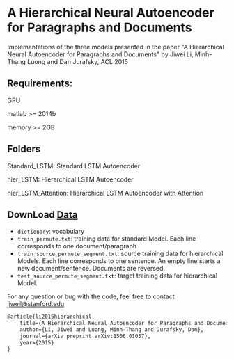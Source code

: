 # A Hierarchical Neural Autoencoder for Paragraphs and Documents

Implementations of the three models presented in the paper "A Hierarchical Neural Autoencoder for Paragraphs and Documents" by Jiwei Li, Minh-Thang Luong and Dan Jurafsky, ACL 2015

## Requirements:
GPU 

matlab >= 2014b

memory >= 2GB



## Folders
Standard_LSTM: Standard LSTM Autoencoder

hier_LSTM: Hierarchical LSTM Autoencoder 

hier_LSTM_Attention: Hierarchical LSTM Autoencoder with Attention 

## DownLoad [Data](http://cs.stanford.edu/~bdlijiwei/data.tar)
- `dictionary`: vocabulary
- `train_permute.txt`: training data for standard Model. Each line corresponds to one document/paragraph
- `train_source_permute_segment.txt`: source training data for hierarchical Models. Each line corresponds to one sentence. An empty line starts a new document/sentence. Documents are reversed. 
- `test_source_permute_segment.txt`: target training data for hierarchical Model.


For any question or bug with the code, feel free to contact jiweil@stanford.edu

```latex
@article{li2015hierarchical,
    title={A Hierarchical Neural Autoencoder for Paragraphs and Documents},
    author={Li, Jiwei and Luong, Minh-Thang and Jurafsky, Dan},
    journal={arXiv preprint arXiv:1506.01057},
    year={2015}
}
```
